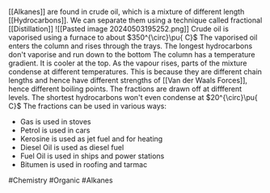 [[Alkanes]] are found in crude oil, which is a mixture of different length [[Hydrocarbons]]. We can separate them using a technique called fractional [[Distillation]]
![[Pasted image 20240503195252.png]]
Crude oil is vaporised using a furnace to about $350^{\circ}\pu{ C}$
The vaporised oil enters the column and rises through the trays. The longest hydrocarbons don't vaporise and run down to the bottom
The column has a temperature gradient. It is cooler at the top. As the vapour rises, parts of the mixture condense at different temperatures. This is because they are different chain lengths and hence have different strengths of [[Van der Waals Forces]], hence different boiling points. The fractions are drawn off at diffferent levels. The shortest hydrocarbons won't even condense at $20^{\circ}\pu{ C}$
The fractions can be used in various ways:
- Gas is used in stoves
- Petrol is used in cars
- Kerosine is used as jet fuel and for heating
- Diesel Oil is used as diesel fuel
- Fuel Oil is used in ships and power stations
- Bitumen is used in roofing and tarmac

#Chemistry #Organic #Alkanes 